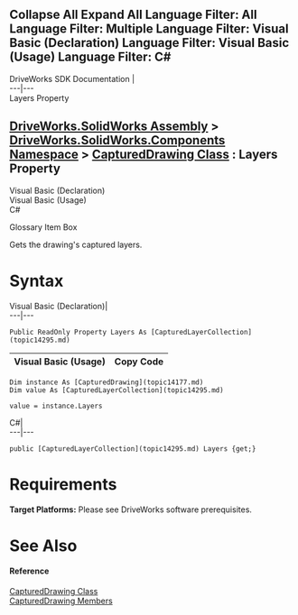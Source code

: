 Collapse All Expand All Language Filter: All  Language Filter: Multiple  Language Filter: Visual Basic (Declaration) Language Filter: Visual Basic (Usage) Language Filter: C#  
---  
DriveWorks SDK Documentation  |   
---|---  
Layers Property   
  
[DriveWorks.SolidWorks Assembly](topic13342.md) > [DriveWorks.SolidWorks.Components Namespace](topic13925.md) > [CapturedDrawing Class](topic14177.md) : Layers Property  
---  
  
Visual Basic (Declaration)    
Visual Basic (Usage)    
C# 

Glossary Item Box

Gets the drawing's captured layers. 

# Syntax

Visual Basic (Declaration)|   
---|---  
      
    
    Public ReadOnly Property Layers As [CapturedLayerCollection](topic14295.md)  
  
Visual Basic (Usage)| Copy Code  
---|---  
      
    
    Dim instance As [CapturedDrawing](topic14177.md)
    Dim value As [CapturedLayerCollection](topic14295.md)
     
    value = instance.Layers  
  
C#|   
---|---  
      
    
    public [CapturedLayerCollection](topic14295.md) Layers {get;}  
  
# Requirements

**Target Platforms:** Please see DriveWorks software prerequisites.

# See Also

#### Reference

[CapturedDrawing Class](topic14177.md)   
[CapturedDrawing Members](topic14178.md)



